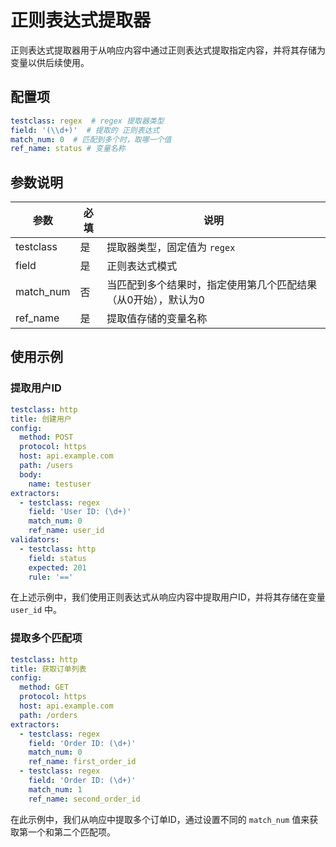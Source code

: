 # 正则表达式提取器

正则表达式提取器用于从响应内容中通过正则表达式提取指定内容，并将其存储为变量以供后续使用。

## 配置项

```yaml
testclass: regex  # regex 提取器类型
field: '(\\d+)'  # 提取的 正则表达式
match_num: 0  # 匹配到多个时，取哪一个值
ref_name: status # 变量名称
```

## 参数说明

| 参数        | 必填 | 说明                               |
|-----------|----|----------------------------------|
| testclass | 是  | 提取器类型，固定值为 `regex`               |
| field     | 是  | 正则表达式模式                          |
| match_num | 否  | 当匹配到多个结果时，指定使用第几个匹配结果（从0开始），默认为0 |
| ref_name  | 是  | 提取值存储的变量名称                       |

## 使用示例

### 提取用户ID

```yaml
testclass: http
title: 创建用户
config:
  method: POST
  protocol: https
  host: api.example.com
  path: /users
  body:
    name: testuser
extractors:
  - testclass: regex
    field: 'User ID: (\d+)'
    match_num: 0
    ref_name: user_id
validators:
  - testclass: http
    field: status
    expected: 201
    rule: '=='
```

在上述示例中，我们使用正则表达式从响应内容中提取用户ID，并将其存储在变量 `user_id` 中。

### 提取多个匹配项

```yaml
testclass: http
title: 获取订单列表
config:
  method: GET
  protocol: https
  host: api.example.com
  path: /orders
extractors:
  - testclass: regex
    field: 'Order ID: (\d+)'
    match_num: 0
    ref_name: first_order_id
  - testclass: regex
    field: 'Order ID: (\d+)'
    match_num: 1
    ref_name: second_order_id
```

在此示例中，我们从响应中提取多个订单ID，通过设置不同的 `match_num` 值来获取第一个和第二个匹配项。